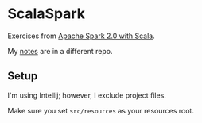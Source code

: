 # ScalaSpark

Exercises from [Apache Spark 2.0 with Scala](https://www.udemy.com/apache-spark-with-scala-hands-on-with-big-data).

My [notes](https://github.com/bryanesmith/notes/tree/master/Apache%20Spark%202.0%20with%20Scala) are in a different repo.

## Setup

I'm using Intellij; however, I exclude project files.

Make sure you set `src/resources` as your resources root.

